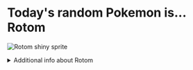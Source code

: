 # Today's random Pokemon is... Rotom

![Rotom shiny sprite](https://raw.githubusercontent.com/PokeAPI/sprites/master/sprites/pokemon/shiny/479.png)

<details>
<summary>Additional info about Rotom</summary>

| srpite type | image |
|------|------|
| back_default | ![Rotom back_default sprite](https://raw.githubusercontent.com/PokeAPI/sprites/master/sprites/pokemon/back/479.png) |
| back_shiny | ![Rotom back_shiny sprite](https://raw.githubusercontent.com/PokeAPI/sprites/master/sprites/pokemon/back/shiny/479.png) |
| front_default | ![Rotom front_default sprite](https://raw.githubusercontent.com/PokeAPI/sprites/master/sprites/pokemon/479.png) | </details>